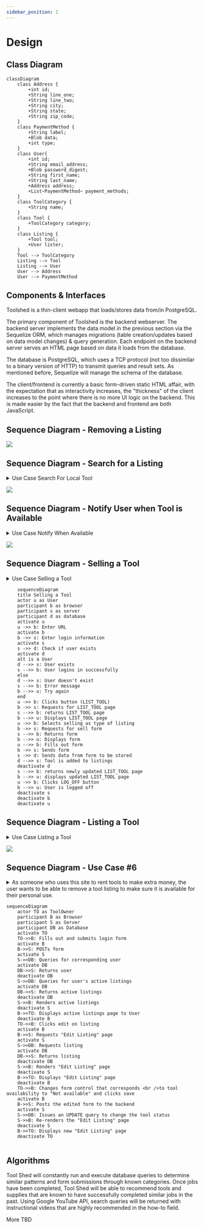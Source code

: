 ```yaml
---
sidebar_position: 1
---
```

# Design

## Class Diagram
```mermaid
classDiagram
    class Address {
        +int id;
        +String line_one;
        +String line_two;
        +String city;
        +String state;
        +String zip_code;
    }
    class PaymentMethod {
        +String label;
        +Blob data;
        +int type;
    }
    class User{
        +int id;
        +String email_address;
        +Blob password_digest;
        +String first_name;
        +String last_name;
        +Address address;
        +List~PaymentMethod~ payment_methods;
    }
    class ToolCategory {
        +String name;
    }
    class Tool {
        +ToolCategory category;
    }
    class Listing {
        +Tool tool;
        +User lister;
    }
    Tool --> ToolCategory
    Listing --> Tool
    Listing --> User
    User --> Address
    User --> PaymentMethod
```

## Components & Interfaces

Toolshed is a thin-client webapp that loads/stores data from/in PostgreSQL.

The primary component of Toolshed is the backend webserver. The backend server implements the data model in the previous section via the Sequelize ORM, which manages migrations (table creation/updates based on data model changes) & query generation. Each endpoint on the backend server serves an HTML page based on data it loads from the database.

The database is PostgreSQL, which uses a TCP protocol (not too dissimilar to a binary version of HTTP) to transmit queries and result sets. As mentioned before, Sequelize will manage the schema of the database.

The client/frontend is currently a basic form-driven static HTML affair, with the expectation that as interactivity increases, the "thickness" of the client increases to the point where there is no more UI logic on the backend. This is made easier by the fact that the backend and frontend are both JavaScript.


## Sequence Diagram - Removing a Listing
[![](https://mermaid.ink/img/pako:eNptksFOGzEQhl9l5BMVJA-wB6QUeqgUqMSGnixVE3vYteIdB8-YKkK8e-2waQPqzfI_3_if3_NqXPJkOiP0XIgd3QYcMk6W0WnKUAAFHoWy5T1mDS7skRViavfrNASG3mUi_qj7Jt-i4haFPqFHMogGHuCOuHyUpck9aZNl1quV8IJKUM9lcX19GVMHfdlOQaVaaSaqB0-sAaNAYtikFKEfycPjw9pyTI3yHdyM5HYCmkCIIDxBqaNBEKgt_F-7GNWyr8iiPfRAmgO91F5SnCORpxLjYW66KF2LYWjDBF4ul5Ypth4Nb_R90nNuxiq1yQfAAUNNjtifButgW1QT38TgduQvvlRgfkbG9HvVkqA5PWnqEZP_YHKGnfI8B9yIPFCvqEUu7n9sfq1-rr6vV1_X387gd3mu_RyAp38fY67MRHnC4OsuvVoGsEZHmsiarh495p01lt9qHRZN_YGd6TQXujJlX5M_7d3pknyo63f3vpvHFX37A8Pq8ZU?type=png)](https://mermaid.live/edit#pako:eNptksFOGzEQhl9l5BMVJA-wB6QUeqgUqMSGnixVE3vYteIdB8-YKkK8e-2waQPqzfI_3_if3_NqXPJkOiP0XIgd3QYcMk6W0WnKUAAFHoWy5T1mDS7skRViavfrNASG3mUi_qj7Jt-i4haFPqFHMogGHuCOuHyUpck9aZNl1quV8IJKUM9lcX19GVMHfdlOQaVaaSaqB0-sAaNAYtikFKEfycPjw9pyTI3yHdyM5HYCmkCIIDxBqaNBEKgt_F-7GNWyr8iiPfRAmgO91F5SnCORpxLjYW66KF2LYWjDBF4ul5Ypth4Nb_R90nNuxiq1yQfAAUNNjtifButgW1QT38TgduQvvlRgfkbG9HvVkqA5PWnqEZP_YHKGnfI8B9yIPFCvqEUu7n9sfq1-rr6vV1_X387gd3mu_RyAp38fY67MRHnC4OsuvVoGsEZHmsiarh495p01lt9qHRZN_YGd6TQXujJlX5M_7d3pknyo63f3vpvHFX37A8Pq8ZU)

## Sequence Diagram - Search for a Listing

<details><summary>Use Case Search For Local Tool</summary>

The user wants to search their local neighborhood for a hedge trimmer. They would like to get the job done today and do not have the budget to purchase a brand-new one. 

1. The user navigates to (URL:TBD) and enters their username and password. 

2. The user clicks the (LOGIN) button. 

3. The user clicks on the (button: RENT_TOOL) and completes the following fields. 

    - Zip Code: ##### 

    - Search Radius: 15 miles 

4. The user clicks the (button: SEARCH_TOOL) which will complete the request and execute the database query. 

5. The user is presented with 3 search results 

    - AVAILABLE: <i>Gas Hedge Trimmer (NAME) (CONTACT)</i> 

    - AVAILABLE: <i>Electric (Battery) Hedge Trimmer (NAME) (CONTACT)</i> 

    - AVAILABLE: <i>Electric (Wireless) Hedge Trimmer (NAME) (CONTACT)</i> 

6. The user clicks option 3 and clicks the (button: CONTACT) and is presented with the contact information for Electric (Wireless) Hedge Trimmer. 

7. The user contacts the person responsible for Electric (Wireless) Hedge Trimmer. 

8. The user clicks the (button: LOG_OFF) and closes the website. 
    
</details> 

[![](https://mermaid.ink/img/pako:eNrVU8lOwzAQ_ZWRT6AuF245VEIqt0DpdkGRkGtPEgvHDl4kqqr_zmRpS6HlDDlZM29zPLNjwkpkCfP4HtEInCpeOF5l5l4E62Dt0WUG6GtOo8lkoG2hzLgMlU5gGTeVCh7aGggXJZqguPZgDays1bAsUcJ6kXYaJ-6IpEaNZAKpLRo2NcbjcytlJH70Vk0NhFbizcPNJoZgTQKLh6fV62o2S2874onQ6A86fal8rfkWHGVrMrX9X72ebR01Dwi5dRVwIztj8O11L1pNeeAb7pH-yTyFeUS3PVoceu2dv_o00AX62hqPR_S58FksXiDhc4e-vB6-zRxrSfnlj-xXXP5Q_PadPWoUNFe2Doom6e6fxO7HkwYaZnl-Sfsbq0dCZtiQVegqriTt4q7hZSyUWGHGEjpKzHnUIWOZ2ROUx2CXWyNYElzEIeueu19dluS0gVRFqWiFH7v9btd8yGpuXqw9YPafkGpRvQ?type=png)](https://mermaid.live/edit#pako:eNrVU8lOwzAQ_ZWRT6AuF245VEIqt0DpdkGRkGtPEgvHDl4kqqr_zmRpS6HlDDlZM29zPLNjwkpkCfP4HtEInCpeOF5l5l4E62Dt0WUG6GtOo8lkoG2hzLgMlU5gGTeVCh7aGggXJZqguPZgDays1bAsUcJ6kXYaJ-6IpEaNZAKpLRo2NcbjcytlJH70Vk0NhFbizcPNJoZgTQKLh6fV62o2S2874onQ6A86fal8rfkWHGVrMrX9X72ebR01Dwi5dRVwIztj8O11L1pNeeAb7pH-yTyFeUS3PVoceu2dv_o00AX62hqPR_S58FksXiDhc4e-vB6-zRxrSfnlj-xXXP5Q_PadPWoUNFe2Doom6e6fxO7HkwYaZnl-Sfsbq0dCZtiQVegqriTt4q7hZSyUWGHGEjpKzHnUIWOZ2ROUx2CXWyNYElzEIeueu19dluS0gVRFqWiFH7v9btd8yGpuXqw9YPafkGpRvQ)

## Sequence Diagram - Notify User when Tool is Available

<details><summary>Use Case Notify When Available</summary>

1. The user navigates to (URL:TBD) and enters their username and password followed by clicking the ‘Login’ button.  

2. The user clicks on the (button: RENT_TOOL) and completes the following fields. 

    -Name of Tool: Air Blower 

    -Zip Code: ##### 

    -Search Radius: 15 miles 

3. The user clicks (button: SEARCH_TOOL) which will complete the request and execute the database query. 

4. The user is presented with this result 

    -There are no Air Blowers within 15 miles 

    -Show rented out tools 

5. The user clicks (Show Rented Out Tools) which will show if that tool is being rented out in the area. 

6. The user is presented with the following results 

    -Gas Air Blower (NAME) (CONTACT) 

    -Electric (Battery) Air Blower (NAME) (CONTACT) 

    -Electric (Wireless) Air Blower (NAME) (CONTACT) 

7. The user clicks the desired item and receives a prompt. 

    -You will be notified when this item is listed. 
    
</details>  

[![](https://mermaid.ink/img/pako:eNq1VD1v2zAQ_SsXTjYaD101ZGiy1S0aKx4KGChO5EkiTJEqP2wIaf57T5Rs2HULdGg1CJR4fO_du-O9CukUiUIE-p7ISnrS2Hjsdhb4QRmdh20gP3336KOWukcbwQAGWLtGWyilJ7K3IWoMecKIFQa63a7G7Q_eHc_403vkg9XDwzswBZSp6nQMYDITEymyUaMJ4Cy8OGegbEnBdrM-S9YHjHSh2sAqoylGe17DcyI_wOKxJbkPHC-TRzmAq285lhNA5Qn3oOs53ccLEegJtJXOe5IRFp6i13RAAzpAsiFJSSHUycxIZzlZXjED1qgN5_ADXlgYNqhnL8mqaaFyBqvsB2ewodA7GwgWm4mPD5dnKjMsL_NezVTZVZ1L1nD8iePacqjmQGn06M6iSjE6WzCljd9Gu0-WZOwZWunQGxzCVI8xlA34gg39Cb13fTJcpAC18x2gVSfCkMt9yXFdt2s_qms__jKXsnVH2Fo8sO1YGcqyw_LfkgYy3BGzJe__b0KfXdT1AB39rjj5BHfn2CYBeu-6nhv1I1HPvgMNBC7FO_jqEhy1MVAR2BFPc5McW7IQW-4ao0PUtslt3Ssunbpjslk8_XLpxL3oyHeoFQ-W1zFoJ2JLHe1EwUuFfr8TO_vGcZiiKwcrRRF9onsxgc9DSBQ13zH-S0rzIPo0Tao8sN5-AiiKg38?type=png)](https://mermaid.live/edit#pako:eNq1VD1v2zAQ_SsXTjYaD101ZGiy1S0aKx4KGChO5EkiTJEqP2wIaf57T5Rs2HULdGg1CJR4fO_du-O9CukUiUIE-p7ISnrS2Hjsdhb4QRmdh20gP3336KOWukcbwQAGWLtGWyilJ7K3IWoMecKIFQa63a7G7Q_eHc_403vkg9XDwzswBZSp6nQMYDITEymyUaMJ4Cy8OGegbEnBdrM-S9YHjHSh2sAqoylGe17DcyI_wOKxJbkPHC-TRzmAq285lhNA5Qn3oOs53ccLEegJtJXOe5IRFp6i13RAAzpAsiFJSSHUycxIZzlZXjED1qgN5_ADXlgYNqhnL8mqaaFyBqvsB2ewodA7GwgWm4mPD5dnKjMsL_NezVTZVZ1L1nD8iePacqjmQGn06M6iSjE6WzCljd9Gu0-WZOwZWunQGxzCVI8xlA34gg39Cb13fTJcpAC18x2gVSfCkMt9yXFdt2s_qms__jKXsnVH2Fo8sO1YGcqyw_LfkgYy3BGzJe__b0KfXdT1AB39rjj5BHfn2CYBeu-6nhv1I1HPvgMNBC7FO_jqEhy1MVAR2BFPc5McW7IQW-4ao0PUtslt3Ssunbpjslk8_XLpxL3oyHeoFQ-W1zFoJ2JLHe1EwUuFfr8TO_vGcZiiKwcrRRF9onsxgc9DSBQ13zH-S0rzIPo0Tao8sN5-AiiKg38)

## Sequence Diagram - Selling a Tool

<details><summary>Use Case Selling a Tool</summary>
A homeowner wants to list a tool to sell it as they no longer need it anymore and for other users to be able to purchase it.

1. The user enters the URL.

2. The user enters their username and password.

3. The user clicks on the (button: LOGIN).

4. The user is brought to the homepage.

5. The user clicks on the (button: LIST_TOOL) and completes the following fields.

Name of tool

Zip Code: #####

Type of tool (Electric, Battery, Wireless, etc.)

Type of Listing (Sell or For Rent)

6. The user clicks on the (button: INSERT_IMAGE) to upload an image of the tool.

7. The user then clicks the (button: SUBMIT) to add tool to a listing.

8. The user sees a list of tools being sold after clicking submit.

9. The user can click the (button: LIST_TOOL) to list another tool if they want to.

10. The user clicks on the (button: LOG_OFF) to log off account.

11. The user exits the website.


</details>  

```mermaid
    sequenceDiagram
    title Selling a Tool
    actor u as User
    participant b as browser
    participant s as server
    participant d as database
    activate u
    u ->> b: Enter URL
    activate b
    b ->> s: Enter login information
    activate s
    s ->> d: Check if user exists
    activate d
    alt is a User
    d -->> s: User exists
    s -->> b: User logins in successfully
    else
    d -->> s: User doesn't exist
    s -->> b: Error message
    b -->> u: Try again
    end
    u ->> b: Clicks button (LIST_TOOL)
    b ->> s: Requests for LIST_TOOL page
    s -->> b: returns LIST_TOOL page
    b -->> u: Displays LIST_TOOL page
    u ->> b: Selects selling as type of listing
    b ->> s: Requests for sell form
    s -->> b: Returns form 
    b -->> u: Displays form
    u -->> b: Fills out form
    b ->> s: Sends form 
    s ->> d: Sends data from form to be stored
    d -->> s: Tool is added to listings
    deactivate d
    s -->> b: returns newly updated LIST_TOOL page
    b -->> u: displays updated LIST_TOOL page
    u ->> b: Clicks LOG_OFF button
    b -->> u: User is logged off
    deactivate s
    deactivate b
    deactivate u
```

## Sequence Diagram - Listing a Tool
<details><summary>Use Case Listing a Tool</summary>
The user would like to rent out tools that they are not currently using to earn some extra money.

1. The user navigates to (URL:TBD) and enters their username and password followed by clicking the (button: LOGIN).

2. The user clicks on the (button: LIST_TOOL) and completes the following fields.

    - Name of Tool

    - Zip Code: #####

    - Type of Tool (Electric, Battery, Wireless, etc.)

    - Type of Listing (For Rent)

    - Price (Price per hour/day/week)

3. The user clicks on the (button: INSERT_IMAGE) to upload images of the tool.

4. The user clicks the (button: SUBMIT) to add tool to the list of tools for rent.

5. The user is brought to the local listings menu once submission is successful.

6. The user clicks on the (button: LIST_TOOL) to repeat the process for as many tools as they would like to list for rent.

7. The user can then close the website or click the (button: LOG_OFF).


</details>  

[![](https://mermaid.ink/img/pako:eNqlVsFy2yAQ_RWGa52MHNmeSoccOrlkJr007aWjC4a1wwSBC8ipm8m_dwFZlhxnYiU-wYp97Nu3u-aZciOAltTBnwY0hxvJ1pbVlWbcG0ssaA-20gR_aJFb5mFgTOuL6-sv36x5cmBLEi2OSE1-_bg7cm0PJWu7Cc73YLfB14YwnHfkwdSwYWsg3pAlEGWYAHEElpySMa0R6oZ5tmQOSoJIVkIPSuCnI4j96WTe7y4Q5xCRb6w-iSLgDZw2GETpktK5Szcg08Po09mnBiFShkv0WmNK2wSRlbF1wBLSbRTbgSBGkwZdiOMWQL9CH2S-U62LbyWVipqla6QOFzAvjT5PwUO6OMgtZj3E4rpwUUUERtiPSYjBJHIJ5GNKbpmS4jXCGBVdwzk4t2pUJ0ekO1rMVrauLMbKxZXkj47cScztT2MUWTbej9eqbbYDzCGWsRINMT7Xa29ijdEqdNlpaqNlehfmPLVuNe48ua0DqfMFOxXPAKo2gqmxMcV26ro-pJhoCMXN7C62a2DMcIWcmRZ7Dq5Z1tKPqzMHWgxGAX8A_kjkijCl0tU4yUIs54z4PgmG7bjxOPy4lchPMnKWwsehpbkZmQWwE7X7ThOkWotMAj1jcS7gjJaghBvdBSmmjlpEdXKtT2h8ZhNoeIp6IlrUs5W33brPtUZvJqYUxnLpPr9_0aB6evb-M6PSVdsrdEJrwL8mKfDV8hxsFfUPUENFS1wKZh8rWukXPMcab-53mtNyxZSDCW02mMz9E6ezgpD41Pme3kHxOTShG6Z_G4NnvG0gbmn5TP_S8iq7uiy-5lmWL_KimE2LCd2hFY2L-ddZvphnsyIvpouXCf0XAbLLYjrNZ_Msm2f5fJZls5f_heo-HQ?type=png)](https://mermaid.live/edit#pako:eNqlVsFy2yAQ_RWGa52MHNmeSoccOrlkJr007aWjC4a1wwSBC8ipm8m_dwFZlhxnYiU-wYp97Nu3u-aZciOAltTBnwY0hxvJ1pbVlWbcG0ssaA-20gR_aJFb5mFgTOuL6-sv36x5cmBLEi2OSE1-_bg7cm0PJWu7Cc73YLfB14YwnHfkwdSwYWsg3pAlEGWYAHEElpySMa0R6oZ5tmQOSoJIVkIPSuCnI4j96WTe7y4Q5xCRb6w-iSLgDZw2GETpktK5Szcg08Po09mnBiFShkv0WmNK2wSRlbF1wBLSbRTbgSBGkwZdiOMWQL9CH2S-U62LbyWVipqla6QOFzAvjT5PwUO6OMgtZj3E4rpwUUUERtiPSYjBJHIJ5GNKbpmS4jXCGBVdwzk4t2pUJ0ekO1rMVrauLMbKxZXkj47cScztT2MUWTbej9eqbbYDzCGWsRINMT7Xa29ijdEqdNlpaqNlehfmPLVuNe48ua0DqfMFOxXPAKo2gqmxMcV26ro-pJhoCMXN7C62a2DMcIWcmRZ7Dq5Z1tKPqzMHWgxGAX8A_kjkijCl0tU4yUIs54z4PgmG7bjxOPy4lchPMnKWwsehpbkZmQWwE7X7ThOkWotMAj1jcS7gjJaghBvdBSmmjlpEdXKtT2h8ZhNoeIp6IlrUs5W33brPtUZvJqYUxnLpPr9_0aB6evb-M6PSVdsrdEJrwL8mKfDV8hxsFfUPUENFS1wKZh8rWukXPMcab-53mtNyxZSDCW02mMz9E6ezgpD41Pme3kHxOTShG6Z_G4NnvG0gbmn5TP_S8iq7uiy-5lmWL_KimE2LCd2hFY2L-ddZvphnsyIvpouXCf0XAbLLYjrNZ_Msm2f5fJZls5f_heo-HQ)

## Sequence Diagram - Use Case #6

<details>
    <summary>As someone who uses this site to rent tools to make extra money, the user wants to be able to remove a tool listing to make sure it is available for their personal use.</summary>
    
1. The user navigates to (URL:TBD) and enters their username and password followed by clicking the ‘Login’ button.
2. The user clicks on the (button: ACTIVE_LISTINGS) and is presented with their active listings
    - AVAILABLE: Gas Hedge Trimmer (NAME) (CONTACT) (EDIT)
    - AVAILABLE: Circular Saw (NAME) (CONTACT) (EDIT)
    - AVAILABLE: 20-Gal Electric Air Compressor (NAME) (CONTACT) (EDIT)
3. The user clicks on the (button: EDIT) associated with the listing they would like to change
4. The user is presented with the following choices
    - Header: AVAILABLE: 20-Gal Electric Air Compressor (NAME) (CONTACT)
    - Change Availability (button: AVAILABLE) (button: NOT_AVAILABLE)
    - Change Contact Information (button: CHANGE_CONTACT_INFO)
    - Change Description (button: MODIFY_DESCRIPTION)
5. The user will select the (button: NOT_AVAILABLE) to remove the listing from the public eye. Now this tool cannot be rented, and it is only for personal use by the original lister
6. If the user wishes to list the same tool again, they click the Change Availability (button: AVAILABLE) to re-list the tool
    
</details>

```mermaid
sequenceDiagram
    actor TO as ToolOwner
    participant B as Browser
    participant S as Server
    participant DB as Database
    activate TO
    TO->>B: Fills out and submits login form
    activate B
    B->>S: POSTs form
    activate S
    S->>DB: Queries for corresponding user
    activate DB
    DB->>S: Returns user
    deactivate DB
    S->>DB: Queries for user's active listings
    activate DB
    DB->>S: Returns active listings
    deactivate DB
    S->>B: Renders active listings
    deactivate S
    B->>TO: Displays active listings page to User
    deactivate B
    TO->>B: Clicks edit on listing
    activate B
    B->>S: Requests "Edit Listing" page
    activate S
    S->>DB: Requests listing
    activate DB
    DB->>S: Returns listing
    deactivate DB
    S->>B: Renders "Edit Listing" page
    deactivate S
    B->>TO: Displays "Edit Listing" page
    deactivate B
    TO->>B: Changes form control that corresponds <br />to tool availability to "Not available" and clicks save
    activate B
    B->>S: Posts the edited form to the backend
    activate S
    S->>DB: Issues an UPDATE query to change the tool status
    S->>B: Re-renders the "Edit Listing" page
    deactivate S
    B->>TO: Displays new "Edit Listing" page
    deactivate TO
 
```

## Algorithms
Tool Shed will constantly run and execute database queries to determine similar patterns and form submissions through known categories. Once jobs have been completed, Tool Shed will be able to recommend tools and supplies that are known to have successfully completed similar jobs in the past. Using Google YouTube API, search queries will be returned with instructional videos that are highly recommended in the how-to field. 

More TBD 

